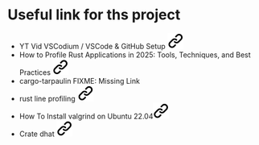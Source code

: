 # Useful link for ths project
<!-- keep the format -->
- YT Vid VSCodium / VSCode & GitHub Setup [![alt text][1]](https://www.youtube.com/watch?v=m3gLbNMdkV8 )
- How to Profile Rust Applications in 2025: Tools, Techniques, and Best Practices [![alt text][1]](https://markaicode.com/profiling-applications-2025/)
- cargo-tarpaulin FIXME: Missing Link
- rust line profiling [![alt text][1]](https://duckduckgo.com/?q=rust+line+profiling&t=vivaldi&atb=v484-1&ia=web)
- How To Install valgrind on Ubuntu 22.04[![alt text][1]](https://www.installati.one/install-valgrind-ubuntu-22-04/)
- Crate dhat [![alt text][1]](https://docs.rs/dhat/latest/dhat/)
<!-- Link sign - Don't Found a better way :-( - You know a better method? - send me a email -->
[1]: ./img/link_symbol.svg
<!-- keep the format -->
